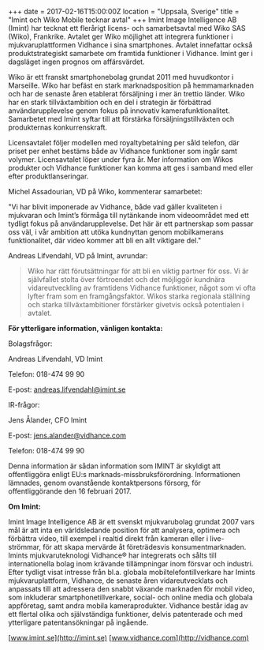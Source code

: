 +++
date = 2017-02-16T15:00:00Z
location = "Uppsala, Sverige"
title = "Imint och Wiko Mobile tecknar avtal"
+++
Imint Image Intelligence AB (Imint) har tecknat ett flerårigt licens- och samarbetsavtal med Wiko SAS (Wiko), Frankrike. Avtalet ger Wiko möjlighet att integrera funktioner i mjukvaruplattformen Vidhance i sina smartphones. Avtalet innefattar också produktstrategiskt samarbete om framtida funktioner i Vidhance.<!--more--> Imint ger i dagsläget ingen prognos om affärsvärdet.

Wiko är ett franskt smartphonebolag grundat 2011 med huvudkontor i Marseille. Wiko har befäst  en stark marknadsposition på hemmamarknaden och har de senaste åren etablerat försäljning i mer än trettio  länder. Wiko har en stark tillväxtambition och en del i strategin är förbättrad användarupplevelse   genom fokus på innovativ kamerafunktionalitet. Samarbetet med Imint syftar till att förstärka försäljningstillväxten och produkternas konkurrenskraft.

Licensavtalet följer modellen med royaltybetalning per såld telefon, där priset per enhet bestäms både av Vidhance funktioner som ingår samt volymer. Licensavtalet löper under fyra år. Mer information om Wikos produkter och Vidhance funktioner kan komma att ges i samband med eller efter produktlanseringar.

Michel Assadourian, VD på Wiko, kommenterar samarbetet:

"Vi har blivit imponerade av Vidhance, både vad gäller kvaliteten i mjukvaran och Imint’s förmåga till nytänkande inom videoområdet med ett tydligt fokus på användarupplevelse. Det här är ett partnerskap som passar oss väl, i vår ambition att utöka kundnyttan genom mobilkamerans funktionalitet, där video kommer att bli en allt viktigare del."

Andreas Lifvendahl, VD på Imint, avrundar:

>Wiko har rätt förutsättningar för att bli en viktig partner för oss. Vi är självfallet stolta över förtroendet och det möjliggör kundnära vidareutveckling av framtidens Vidhance funktioner, något som vi ofta lyfter fram som en framgångsfaktor. Wikos starka regionala ställning och starka tillväxtambitioner förstärker givetvis också potentialen i avtalet.

**För ytterligare information, vänligen kontakta:**

Bolagsfrågor:

Andreas Lifvendahl, VD Imint                             

Telefon: 018-474 99 90                         

E-post: andreas.lifvendahl@imint.se

IR-frågor:

Jens Ålander, CFO Imint

E-post: jens.alander@vidhance.com

Telefon: 018-474 99 90                         

Denna information är sådan information som IMINT är skyldigt att offentliggöra enligt EU:s marknads-missbruksförordning. Informationen lämnades, genom ovanstående kontaktpersons försorg, för offentliggörande den 16 februari 2017. 

**Om Imint:**

Imint Image Intelligence AB är ett svenskt mjukvarubolag grundat 2007 vars mål är att inta en världsledande position för att analysera, optimera och förbättra video, till exempel i realtid direkt från kameran eller i live-strömmar, för att skapa mervärde åt företrädesvis konsumentmarknaden. Imints mjukvaruteknologi Vidhance® har integrerats och sålts till internationella bolag inom krävande tillämpningar inom försvar och industri. Efter tydligt visat intresse från bl.a. globala mobiltelefontillverkare har Imints mjukvaruplattform, Vidhance, de senaste åren vidareutvecklats och anpassats till att adressera den snabbt växande marknaden för mobil video, som inkluderar smartphonetillverkare, social- och online media och globala appföretag, samt andra mobila kameraprodukter. Vidhance består idag av ett flertal olika och självständiga funktioner, delvis patenterade och med ytterligare patentansökningar på ingående.

[www.imint.se](http://imint.se) [www.vidhance.com](http://vidhance.com)
